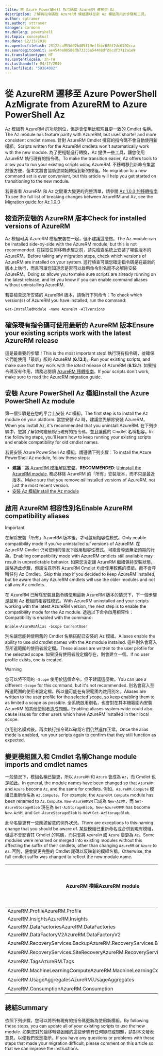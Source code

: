 ```yaml
---
title: 將 Azure PowerShell 指令碼從 AzureRM 遷移至 Az
description: 了解將指令碼從 AzureRM 模組遷移至新 Az 模組所用的步驟和工具。
author: sptramer
ms.author: sttramer
manager: carmonm
ms.devlang: powershell
ms.topic: conceptual
ms.date: 12/13/2018
ms.openlocfilehash: 28122ca953d62b405f19effbbc680f2dc6202cca
ms.sourcegitcommit: ae4540a90508db73335a54408dfd6cdf3712a1e9
ms.translationtype: HT
ms.contentlocale: zh-TW
ms.lasthandoff: 04/17/2019
ms.locfileid: "59364002"
---
```

# <a name="migrate-from-azurerm-to-azure-powershell-az"></a><span data-ttu-id="f7ff3-103">從 AzureRM 遷移至 Azure PowerShell Az</span><span class="sxs-lookup"><span data-stu-id="f7ff3-103">Migrate from AzureRM to Azure PowerShell Az</span></span>

<span data-ttu-id="f7ff3-104">Az 模組有 AzureRM 的功能同位，但是會使用比較短且更一致的 Cmdlet 名稱。</span><span class="sxs-lookup"><span data-stu-id="f7ff3-104">The Az module has feature parity with AzureRM, but uses shorter and more consistent cmdlet names.</span></span>
<span data-ttu-id="f7ff3-105">針對 AzureRM Cmdlet 撰寫的指令碼不會自動使用新模組。</span><span class="sxs-lookup"><span data-stu-id="f7ff3-105">Scripts written for the AzureRM cmdlets won't automatically work with the new module.</span></span> <span data-ttu-id="f7ff3-106">為了更輕鬆進行轉換，Az 提供一些工具，讓您使用 AzureRM 執行現有的指令碼。</span><span class="sxs-lookup"><span data-stu-id="f7ff3-106">To make the transition easier, Az offers tools to allow you to run your existing scripts using AzureRM.</span></span> <span data-ttu-id="f7ff3-107">不移轉移到新命令集當然很方便，但本文將會協助您開始轉換到新的模組。</span><span class="sxs-lookup"><span data-stu-id="f7ff3-107">No migration to a new command set is ever convenient, but this article will help you get started on transitioning to the new module.</span></span>

<span data-ttu-id="f7ff3-108">若要查看 AzureRM 和 Az 之間重大變更的完整清單，請參閱 [Az 1.0.0 的移轉指南](migrate-az-1.0.0.md)</span><span class="sxs-lookup"><span data-stu-id="f7ff3-108">To see the full list of breaking changes between AzureRM and Az, see the [Migration guide for Az 1.0.0](migrate-az-1.0.0.md)</span></span>

## <a name="check-for-installed-versions-of-azurerm"></a><span data-ttu-id="f7ff3-109">檢查所安裝的 AzureRM 版本</span><span class="sxs-lookup"><span data-stu-id="f7ff3-109">Check for installed versions of AzureRM</span></span>

<span data-ttu-id="f7ff3-110">Az 模組可與 AzureRM 模組安裝在一起，但不建議這麼做。</span><span class="sxs-lookup"><span data-stu-id="f7ff3-110">The Az module can be installed side-by-side with the AzureRM module, but this is not recommended.</span></span> <span data-ttu-id="f7ff3-111">在採取任何移轉步驟之前，請先檢查系統上安裝了哪些版本的 AzureRM。</span><span class="sxs-lookup"><span data-stu-id="f7ff3-111">Before taking any migration steps, check which versions of AzureRM are installed on your system.</span></span> <span data-ttu-id="f7ff3-112">進行檢查可讓您確定指令碼是在最新的版本上執行，而且可讓您知道您是否可以啟用命令別名而不必解除安裝 AzureRM。</span><span class="sxs-lookup"><span data-stu-id="f7ff3-112">Doing so allows you to make sure scripts are already running on the latest release, and let you know if you can enable command aliases without uninstalling AzureRM.</span></span>

<span data-ttu-id="f7ff3-113">若要檢查您所安裝的 AzureRM 版本，請執行下列命令：</span><span class="sxs-lookup"><span data-stu-id="f7ff3-113">To check which version(s) of AzureRM you have installed, run the command:</span></span>

```powershell-interactive
Get-InstalledModule -Name AzureRM -AllVersions
```

## <a name="ensure-your-existing-scripts-work-with-the-latest-azurerm-release"></a><span data-ttu-id="f7ff3-114">確保現有指令碼可使用最新的 AzureRM 版本</span><span class="sxs-lookup"><span data-stu-id="f7ff3-114">Ensure your existing scripts work with the latest AzureRM release</span></span>

<span data-ttu-id="f7ff3-115">這是最重要的步驟！</span><span class="sxs-lookup"><span data-stu-id="f7ff3-115">This is the most important step!</span></span> <span data-ttu-id="f7ff3-116">執行現有指令碼，並確保它們能使用「最新」版的 AzureRM (__6.13.1__)。</span><span class="sxs-lookup"><span data-stu-id="f7ff3-116">Run your existing scripts, and make sure that they work with the _latest_ release of AzureRM (__6.13.1__).</span></span> <span data-ttu-id="f7ff3-117">如果指令碼沒有作用，請務必閱讀 [AzureRM 移轉指南](/powershell/azure/azurerm/migration-guide.6.0.0)。</span><span class="sxs-lookup"><span data-stu-id="f7ff3-117">If your scripts don't work, make sure to read the [AzureRM migration guide](/powershell/azure/azurerm/migration-guide.6.0.0).</span></span>

## <a name="install-the-azure-powershell-az-module"></a><span data-ttu-id="f7ff3-118">安裝 Azure PowerShell Az 模組</span><span class="sxs-lookup"><span data-stu-id="f7ff3-118">Install the Azure PowerShell Az module</span></span>

<span data-ttu-id="f7ff3-119">第一個步驟是在您的平台上安裝 Az 模組。</span><span class="sxs-lookup"><span data-stu-id="f7ff3-119">The first step is to install the Az module on your platform.</span></span> <span data-ttu-id="f7ff3-120">當您安裝 Az 時，建議您先解除安裝 AzureRM。</span><span class="sxs-lookup"><span data-stu-id="f7ff3-120">When you install Az, it's recommended that you uninstall AzureRM.</span></span> <span data-ttu-id="f7ff3-121">在下列步驟中，您將了解如何繼續執行現有的指令碼，並且讓舊的 Cmdlet 名稱相容。</span><span class="sxs-lookup"><span data-stu-id="f7ff3-121">In the following steps, you'll learn how to keep running your existing scripts and enable compatibility for old cmdlet names.</span></span>

<span data-ttu-id="f7ff3-122">若要安裝 Azure PowerShell Az 模組，請遵循下列步驟：</span><span class="sxs-lookup"><span data-stu-id="f7ff3-122">To install the Azure PowerShell Az module, follow these steps:</span></span>

* <span data-ttu-id="f7ff3-123">__建議__：[將 AzureRM 模組解除安裝](/powershell/azure/uninstall-az-ps#uninstall-the-azurerm-module)。</span><span class="sxs-lookup"><span data-stu-id="f7ff3-123">__RECOMMENDED__: [Uninstall the AzureRM module](/powershell/azure/uninstall-az-ps#uninstall-the-azurerm-module).</span></span>
  <span data-ttu-id="f7ff3-124">務必移除 AzureRM 的「所有」安裝版本，而不只是最近版本。</span><span class="sxs-lookup"><span data-stu-id="f7ff3-124">Make sure that you remove _all_ installed versions of AzureRM, not just the most recent version.</span></span>
* [<span data-ttu-id="f7ff3-125">安裝 Az 模組</span><span class="sxs-lookup"><span data-stu-id="f7ff3-125">Install the Az module</span></span>](install-az-ps.md)

## <a name="a-namealiasesenable-azurerm-compatibility-aliases"></a><span data-ttu-id="f7ff3-126"><a name="aliases"/>啟用 AzureRM 相容性別名</span><span class="sxs-lookup"><span data-stu-id="f7ff3-126"><a name="aliases"/>Enable AzureRM compatibility aliases</span></span> 

> [!IMPORTANT]
>
> <span data-ttu-id="f7ff3-127">在解除安裝「所有」AzureRM 版本後，才可啟用相容性模式。</span><span class="sxs-lookup"><span data-stu-id="f7ff3-127">Only enable compatibility mode if you've uninstalled _all_ versions of AzureRM.</span></span> <span data-ttu-id="f7ff3-128">在 AzureRM Cmdlet 仍可使用的情況下啟用相容性模式，可能會導致無法預期的行為。</span><span class="sxs-lookup"><span data-stu-id="f7ff3-128">Enabling compatibility mode with AzureRM cmdlets still available may result in unpredictable behavior.</span></span> <span data-ttu-id="f7ff3-129">如果您決定讓 AzureRM 繼續保持安裝狀態，請略過此步驟，但請注意所有 AzureRM Cmdlet 均會使用較舊的模組，而不會呼叫任何 Az Cmdlet。</span><span class="sxs-lookup"><span data-stu-id="f7ff3-129">Skip this step if you decided to keep AzureRM installed, but be aware that any AzureRM cmdlets will use the older modules and not call any Az cmdlets.</span></span>

<span data-ttu-id="f7ff3-130">在 AzureRM 已解除安裝且指令碼使用最新 AzureRM 版本的情況下，下一個步驟是啟用 Az 模組的相容性模式。</span><span class="sxs-lookup"><span data-stu-id="f7ff3-130">With AzureRM uninstalled and your scripts working with the latest AzureRM version, the next step is to enable the compatibility mode for the Az module.</span></span> <span data-ttu-id="f7ff3-131">透過以下命令啟用相容性：</span><span class="sxs-lookup"><span data-stu-id="f7ff3-131">Compatibility is enabled with the command:</span></span>

```powershell-interactive
Enable-AzureRmAlias -Scope CurrentUser
```

<span data-ttu-id="f7ff3-132">別名讓您能夠使用舊的 Cmdlet 名稱搭配已安裝的 Az 模組。</span><span class="sxs-lookup"><span data-stu-id="f7ff3-132">Aliases enable the ability to use old cmdlet names with the Az module installed.</span></span> <span data-ttu-id="f7ff3-133">這些別名會寫入至所選範圍的使用者設定檔。</span><span class="sxs-lookup"><span data-stu-id="f7ff3-133">These aliases are written to the user profile for the selected scope.</span></span> <span data-ttu-id="f7ff3-134">如果沒有使用者設定檔存在，則會建立一個。</span><span class="sxs-lookup"><span data-stu-id="f7ff3-134">If no user profile exists, one is created.</span></span>

> [!WARNING]
>
> <span data-ttu-id="f7ff3-135">您可以將不同的 `-Scope` 使用於這個命令，但不建議這麼做。</span><span class="sxs-lookup"><span data-stu-id="f7ff3-135">You can use a different `-Scope` for this command, but it's not recommended.</span></span> <span data-ttu-id="f7ff3-136">別名會寫入至所選範圍的使用者設定檔，所以儘可能在有限範圍內啟用別名。</span><span class="sxs-lookup"><span data-stu-id="f7ff3-136">Aliases are written to the user profile for the selected scope, so keep enabling them to as limited a scope as possible.</span></span> <span data-ttu-id="f7ff3-137">全系統啟用別名，也會對在其本機範圍內安裝 AzureRM 的其他使用者造成問題。</span><span class="sxs-lookup"><span data-stu-id="f7ff3-137">Enabling aliases system-wide could also cause issues for other users which have AzureRM installed in their local scope.</span></span>

<span data-ttu-id="f7ff3-138">啟用別名模式後，再次執行指令碼以確認它們仍然運作正常。</span><span class="sxs-lookup"><span data-stu-id="f7ff3-138">Once the alias mode is enabled, run your scripts again to confirm that they still function as expected.</span></span> 

## <a name="change-module-imports-and-cmdlet-names"></a><span data-ttu-id="f7ff3-139">變更模組匯入和 Cmdlet 名稱</span><span class="sxs-lookup"><span data-stu-id="f7ff3-139">Change module imports and cmdlet names</span></span>

<span data-ttu-id="f7ff3-140">一般情況下，模組名稱已變更，所以 `AzureRM` 和 `Azure` 會成為 `Az`，而 Cmdlet 也是如此。</span><span class="sxs-lookup"><span data-stu-id="f7ff3-140">In general, the module names have been changed so that `AzureRM` and `Azure` become `Az`, and the same for cmdlets.</span></span>
<span data-ttu-id="f7ff3-141">例如，`AzureRM.Compute` 模組已重新命名為 `Az.Compute`。</span><span class="sxs-lookup"><span data-stu-id="f7ff3-141">For example, the `AzureRM.Compute` module has been renamed to `Az.Compute`.</span></span> <span data-ttu-id="f7ff3-142">`New-AzureRMVM` 已成為 `New-AzVM`，而 `Get-AzureStorageBlob` 現在為 `Get-AzStorageBlob`。</span><span class="sxs-lookup"><span data-stu-id="f7ff3-142">`New-AzureRMVM` has become `New-AzVM`, and `Get-AzureStorageBlob` is now `Get-AzStorageBlob`.</span></span>

<span data-ttu-id="f7ff3-143">此命名變更有一些應該留意的例外狀況。</span><span class="sxs-lookup"><span data-stu-id="f7ff3-143">There are exceptions to this naming change that you should be aware of.</span></span> <span data-ttu-id="f7ff3-144">某些模組已重新命名或合併到現有模組，但這不會影響其 Cmdlet 的尾碼，而只會將 `AzureRM` 或 `Azure` 變更為 `Az`。</span><span class="sxs-lookup"><span data-stu-id="f7ff3-144">Some modules were renamed or merged into existing modules without this affecting the suffix of their cmdlets, other than changing `AzureRM` or `Azure` to `Az`.</span></span> <span data-ttu-id="f7ff3-145">否則，便會變更完整的 Cmdlet 尾碼以反映新的模組名稱。</span><span class="sxs-lookup"><span data-stu-id="f7ff3-145">Otherwise, the full cmdlet suffix was changed to reflect the new module name.</span></span>

| <span data-ttu-id="f7ff3-146">AzureRM 模組</span><span class="sxs-lookup"><span data-stu-id="f7ff3-146">AzureRM module</span></span> | <span data-ttu-id="f7ff3-147">Az 模組</span><span class="sxs-lookup"><span data-stu-id="f7ff3-147">Az module</span></span> | <span data-ttu-id="f7ff3-148">Cmdlet 尾碼有變更嗎？</span><span class="sxs-lookup"><span data-stu-id="f7ff3-148">Cmdlet suffix changed?</span></span> |
|----------------|-----------|------------------------|
| <span data-ttu-id="f7ff3-149">AzureRM.Profile</span><span class="sxs-lookup"><span data-stu-id="f7ff3-149">AzureRM.Profile</span></span> | <span data-ttu-id="f7ff3-150">Az.Accounts</span><span class="sxs-lookup"><span data-stu-id="f7ff3-150">Az.Accounts</span></span> | <span data-ttu-id="f7ff3-151">yes</span><span class="sxs-lookup"><span data-stu-id="f7ff3-151">Yes</span></span> |
| <span data-ttu-id="f7ff3-152">AzureRM.Insights</span><span class="sxs-lookup"><span data-stu-id="f7ff3-152">AzureRM.Insights</span></span> | <span data-ttu-id="f7ff3-153">Az.Monitor</span><span class="sxs-lookup"><span data-stu-id="f7ff3-153">Az.Monitor</span></span> | <span data-ttu-id="f7ff3-154">yes</span><span class="sxs-lookup"><span data-stu-id="f7ff3-154">Yes</span></span> |
| <span data-ttu-id="f7ff3-155">AzureRM.DataFactories</span><span class="sxs-lookup"><span data-stu-id="f7ff3-155">AzureRM.DataFactories</span></span> | <span data-ttu-id="f7ff3-156">Az.DataFactory</span><span class="sxs-lookup"><span data-stu-id="f7ff3-156">Az.DataFactory</span></span> | <span data-ttu-id="f7ff3-157">yes</span><span class="sxs-lookup"><span data-stu-id="f7ff3-157">Yes</span></span> |
| <span data-ttu-id="f7ff3-158">AzureRM.DataFactoryV2</span><span class="sxs-lookup"><span data-stu-id="f7ff3-158">AzureRM.DataFactoryV2</span></span> | <span data-ttu-id="f7ff3-159">Az.DataFactory</span><span class="sxs-lookup"><span data-stu-id="f7ff3-159">Az.DataFactory</span></span> | <span data-ttu-id="f7ff3-160">yes</span><span class="sxs-lookup"><span data-stu-id="f7ff3-160">Yes</span></span> |
| <span data-ttu-id="f7ff3-161">AzureRM.RecoveryServices.Backup</span><span class="sxs-lookup"><span data-stu-id="f7ff3-161">AzureRM.RecoveryServices.Backup</span></span> | <span data-ttu-id="f7ff3-162">Az.RecoveryServices</span><span class="sxs-lookup"><span data-stu-id="f7ff3-162">Az.RecoveryServices</span></span> | <span data-ttu-id="f7ff3-163">否</span><span class="sxs-lookup"><span data-stu-id="f7ff3-163">No</span></span> |
| <span data-ttu-id="f7ff3-164">AzureRM.RecoveryServices.SiteRecovery</span><span class="sxs-lookup"><span data-stu-id="f7ff3-164">AzureRM.RecoveryServices.SiteRecovery</span></span> | <span data-ttu-id="f7ff3-165">Az.RecoveryServices</span><span class="sxs-lookup"><span data-stu-id="f7ff3-165">Az.RecoveryServices</span></span> | <span data-ttu-id="f7ff3-166">否</span><span class="sxs-lookup"><span data-stu-id="f7ff3-166">No</span></span> |
| <span data-ttu-id="f7ff3-167">AzureRM.Tags</span><span class="sxs-lookup"><span data-stu-id="f7ff3-167">AzureRM.Tags</span></span> | <span data-ttu-id="f7ff3-168">Az.Resources</span><span class="sxs-lookup"><span data-stu-id="f7ff3-168">Az.Resources</span></span> | <span data-ttu-id="f7ff3-169">否</span><span class="sxs-lookup"><span data-stu-id="f7ff3-169">No</span></span> |
| <span data-ttu-id="f7ff3-170">AzureRM.MachineLearningCompute</span><span class="sxs-lookup"><span data-stu-id="f7ff3-170">AzureRM.MachineLearningCompute</span></span> | <span data-ttu-id="f7ff3-171">Az.MachineLearning</span><span class="sxs-lookup"><span data-stu-id="f7ff3-171">Az.MachineLearning</span></span> | <span data-ttu-id="f7ff3-172">否</span><span class="sxs-lookup"><span data-stu-id="f7ff3-172">No</span></span> |
| <span data-ttu-id="f7ff3-173">AzureRM.UsageAggregates</span><span class="sxs-lookup"><span data-stu-id="f7ff3-173">AzureRM.UsageAggregates</span></span> | <span data-ttu-id="f7ff3-174">Az.Billing</span><span class="sxs-lookup"><span data-stu-id="f7ff3-174">Az.Billing</span></span> | <span data-ttu-id="f7ff3-175">否</span><span class="sxs-lookup"><span data-stu-id="f7ff3-175">No</span></span> |
| <span data-ttu-id="f7ff3-176">AzureRM.Consumption</span><span class="sxs-lookup"><span data-stu-id="f7ff3-176">AzureRM.Consumption</span></span> | <span data-ttu-id="f7ff3-177">Az.Billing</span><span class="sxs-lookup"><span data-stu-id="f7ff3-177">Az.Billing</span></span> | <span data-ttu-id="f7ff3-178">否</span><span class="sxs-lookup"><span data-stu-id="f7ff3-178">No</span></span> |

## <a name="summary"></a><span data-ttu-id="f7ff3-179">總結</span><span class="sxs-lookup"><span data-stu-id="f7ff3-179">Summary</span></span>

<span data-ttu-id="f7ff3-180">依照下列步驟，您可以將所有現有的指令碼更新為使用新模組。</span><span class="sxs-lookup"><span data-stu-id="f7ff3-180">By following these steps, you can update all of your existing scripts to use the new module.</span></span> <span data-ttu-id="f7ff3-181">如果您對於讓移轉變困難的這些步驟有任何疑問或問題，請對本文發表意見，以便我們改進指示。</span><span class="sxs-lookup"><span data-stu-id="f7ff3-181">If you have any questions or problems with these steps that made your migration difficult, please comment on this article so that we can improve the instructions.</span></span>
